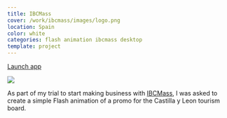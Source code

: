 ```yaml
---
title: IBCMass
cover: /work/ibcmass/images/logo.png
location: Spain
color: white
categories: flash animation ibcmass desktop
template: project
---
```


<p class="align-center">
<a class="btn external" role="button" href="http://work.joanmira.com/desktop/ibcmass/castillaleon" target="_blank">Launch app</a>
</p>

![](/work/ibcmass/images/1.png)

As part of my trial to start making business with [IBCMass](http://www.ibcmass.com/), I was asked to create a simple Flash animation of a promo for the Castilla y Leon tourism board.

